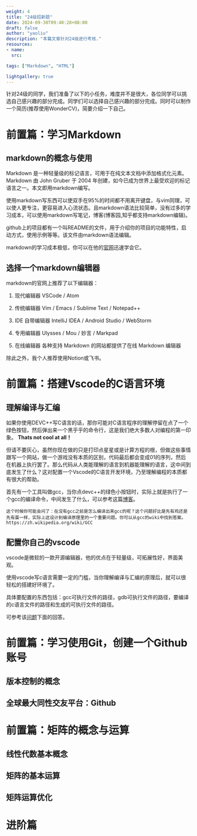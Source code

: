 ```yaml
---
weight: 4
title: "24级招新题"
date: 2024-09-30T09:40:28+08:00
draft: false
author: "yaoliu"
description: "本篇文章针对24级进行考核."
resources:
- name: 
  src: 

tags: ["Markdown", "HTML"]

lightgallery: true
---
```


针对24级的同学，我们准备了以下的小任务，难度并不是很大，各位同学可以挑选自己感兴趣的部分完成。同学们可以选择自己感兴趣的部分完成。同时可以制作一个简历(推荐使用WonderCV)，简要介绍一下自己。

<!--more-->

# 前置篇：学习Markdown

## markdown的概念与使用

Markdown 是一种轻量级的标记语言，可用于在纯文本文档中添加格式化元素。Markdown 由 John Gruber 于 2004 年创建，如今已成为世界上最受欢迎的标记语言之一。本文即用markdown编写。

使用markdown写东西可以使双手在95%的时间都不用离开键盘，与vim同理，可以使人更专注，更容易进入心流状态。且markdown语法比较简单，没有过多的学习成本，可以使用markdown写笔记，博客(博客园,知乎都支持markdown编辑)。

github上的项目都有一个叫README的文件，用于介绍你的项目的功能特性，启动方式，使用示例等等。该文件由markdown语法编辑。

markdown的学习成本极低，你可以在他的[官网](https://markdown.com.cn/intro.html)迅速学会它。

## 选择一个markdown编辑器

markdown的官网上推荐了以下编辑器：

1. 现代编辑器
VSCode / Atom

2. 传统编辑器
Vim / Emacs / Sublime Text / Notepad++

3. IDE 自带编辑器
IntelliJ IDEA / Android Studio / WebStorm

4. 专用编辑器
Ulysses / Mou / 妙言 / Markpad

5. 在线编辑器
各种支持 Markdown 的网站都提供了在线 Markdown 编辑器

除此之外，我个人推荐使用Notion或飞书。


# 前置篇：搭建Vscode的C语言环境

## 理解编译与汇编

如果你使用DEVC++写C语言的话，那你可能对C语言程序的理解停留在点了一个绿色按钮，然后弹出来一个黑乎乎的命令行，这是我们绝大多数人对编程的第一印象。 **Thats not cool at all！**

但请不要灰心，虽然你现在做的只是打印点星星或是计算方程的根，但做这些事情跟写一个网站，做一个游戏没有本质的区别，代码最后都会变成01的序列，然后在机器上执行罢了。那么代码从人类能理解的语言到机器能理解的语言，这中间到底发生了什么？这对配置一个Vscode的C语言开发环境，乃至理解编程的本质都有很大的帮助。

首先有一个工具叫做gcc，当你点devc++的绿色小按钮时，实际上就是执行了一个gcc的编译命令，中间发生了什么，可以参考这篇[博客](https://zhuanlan.zhihu.com/p/111500914)。

```
这个时候你可能会问了：在没有gcc之前是怎么编译出来gcc的呢？这个问题好比是先有鸡还是先有蛋一样，实际上这设计到编译原理里的一个重要问题。你可以从gcc的wiki中找到答案。https://zh.wikipedia.org/wiki/GCC
```

## 配置你自己的vscode

vscode是微软的一款开源编辑器，他的优点在于轻量级，可拓展性好，界面美观。

使用vscode写c语言需要一定的门槛，当你理解编译与汇编的原理后，就可以很轻松的搭建好环境了。

具体要配置的东西包括：gcc可执行文件的路径，gdb可执行文件的路径，要编译的c语言文件的路径和生成的可执行文件的路径。

可参考该[问题](https://www.zhihu.com/question/333233461/answer/1090969691)下面的回答。

# 前置篇：学习使用Git，创建一个Github账号

## 版本控制的概念

## 全球最大同性交友平台：Github

# 前置篇：矩阵的概念与运算

## 线性代数基本概念

## 矩阵的基本运算

## 矩阵运算优化

# 进阶篇